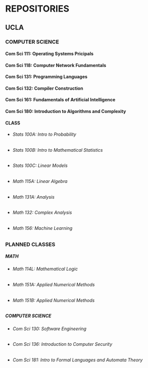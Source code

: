 # REPOSITORIES

[//]: # "# OPEN SOURCE"

## UCLA
### COMPUTER SCIENCE
#### Com Sci 111: Operating Systems Pricipals
#### Com Sci 118: Computer Network Fundamentals
#### Com Sci 131: Programming Languages
#### Com Sci 132: Compiler Construction
#### Com Sci 161: Fundamentals of Artificial Intelligence
#### Com Sci 180: Introduction to Algorithms and Complexity
#### CLASS
   * ###### Stats 100A: Intro to Probability
   * ###### Stats 100B: Intro to Mathematical Statistics
   * ###### Stats 100C: Linear Models
   * ###### Math 115A: Linear Algebra
   * ###### Math 131A: Analysis
   * ###### Math 132: Complex Analysis
   * ###### Math 156: Machine Learning

### PLANNED CLASSES
##### MATH
  * ###### Math 114L: Mathematical Logic
  * ###### Math 151A: Applied Numerical Methods
  * ###### Math 151B: Applied Numerical Methods
##### COMPUTER SCIENCE
  * ###### Com Sci 130: Software Engineering
  * ###### Com Sci 136: Introduction to Computer Security
  * ###### Com Sci 181: Intro to Formal Languages and Automata Theory


<!--
**henrygenus/henrygenus** is a ✨ _special_ ✨ repository because its `README.md` (this file) appears on your GitHub profile.
